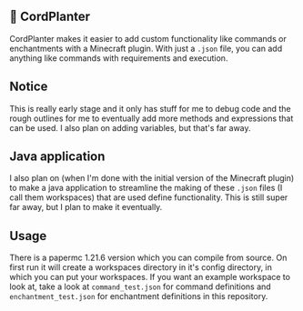 ## 🔌 CordPlanter
CordPlanter makes it easier to add custom functionality like commands or enchantments with a Minecraft plugin. With just a `.json` file, you can add anything like commands with requirements and execution.
## Notice
This is really early stage and it only has stuff for me to debug code and the rough outlines for me to eventually add more methods and expressions that can be used. I also plan on adding variables, but that's far away.
## Java application
I also plan on (when I'm done with the initial version of the Minecraft plugin) to make a java application to streamline the making of these `.json` files (I call them workspaces) that are used define functionality. This is still super far away, but I plan to make it eventually.
## Usage
There is a papermc 1.21.6 version which you can compile from source. On first run it will create a workspaces directory in it's config directory, in which you can put your workspaces. If you want an example workspace to look at, take a look at `command_test.json` for command definitions and `enchantment_test.json` for enchantment definitions in this repository.
